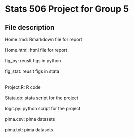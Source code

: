 # Stats 506 Project for Group 5

## File description

Home.rmd: Rmarkdown file for report<br>  
Home.html: html file for report<br> 
<br>
fig_py: reuslt figs in python<br>  
fig_stat: reuslt figs in stata<br>  
<br>
Project.R: R code<br>  
Stata.do: stata script for the project<br>  
logit.py: python script for the project<br> 
<br>
pima.csv: pima datasets<br>  
pima.txt: pima datasets<br>  
